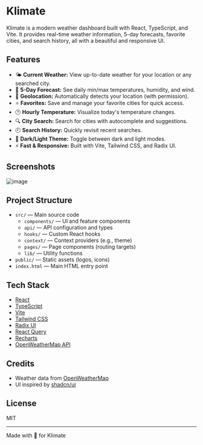 # Klimate

Klimate is a modern weather dashboard built with React, TypeScript, and Vite. It provides real-time weather information, 5-day forecasts, favorite cities, and search history, all with a beautiful and responsive UI.

## Features

- 🌤️ **Current Weather:** View up-to-date weather for your location or any searched city.
- 📅 **5-Day Forecast:** See daily min/max temperatures, humidity, and wind.
- 📍 **Geolocation:** Automatically detects your location (with permission).
- ⭐ **Favorites:** Save and manage your favorite cities for quick access.
- 🕑 **Hourly Temperature:** Visualize today's temperature changes.
- 🔍 **City Search:** Search for cities with autocomplete and suggestions.
- 🕘 **Search History:** Quickly revisit recent searches.
- 🌙 **Dark/Light Theme:** Toggle between dark and light modes.
- ⚡ **Fast & Responsive:** Built with Vite, Tailwind CSS, and Radix UI.

## Screenshots

![image](https://github.com/user-attachments/assets/44585d6f-b5b7-4034-b398-e671da43f40f)

## Project Structure

- `src/` — Main source code
  - `components/` — UI and feature components
  - `api/` — API configuration and types
  - `hooks/` — Custom React hooks
  - `context/` — Context providers (e.g., theme)
  - `pages/` — Page components (routing targets)
  - `lib/` — Utility functions
- `public/` — Static assets (logos, icons)
- `index.html` — Main HTML entry point

## Tech Stack

- [React](https://react.dev/)
- [TypeScript](https://www.typescriptlang.org/)
- [Vite](https://vitejs.dev/)
- [Tailwind CSS](https://tailwindcss.com/)
- [Radix UI](https://www.radix-ui.com/)
- [React Query](https://tanstack.com/query/latest)
- [Recharts](https://recharts.org/)
- [OpenWeatherMap API](https://openweathermap.org/api)

## Credits

- Weather data from [OpenWeatherMap](https://openweathermap.org/)
- UI inspired by [shadcn/ui](https://ui.shadcn.com/)

## License

MIT

---

Made with 🤩 for Klimate
